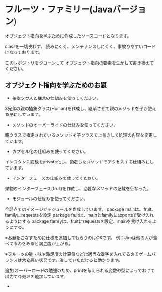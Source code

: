 # フルーツ・ファミリー(Javaバージョン)

オブジェクト指向を学ぶために作成したソースコードとなります。

classを一切使わず、
読みにくく、メンテナンスしにくく、事故りやすいコードになっております。

このレポジトリをクローンして
オブジェクト指向の要素を生かして書き換えてください。

## オブジェクト指向を学ぶためのお題

- 抽象クラスと継承の仕組みを使ってください。

3兄弟の親の抽象クラス(Human)を作成し、継承させて親のメソッドを子が使える形にしています。

- メソッドのオーバーライドの仕組みを使ってください。

親クラスで指定されているメソッドを子クラスで上書きして処理の内容を変更しています。

- カプセル化の仕組みを使ってください。

インスタンス変数をprivate化し、指定したメソッドでアクセスする仕組みにしています。

- インターフェースの仕組みを使ってください。

果物のインターフェース(fruit)を作成し、必要なメソッドの記載を行なった。

- モジュールの仕組みを使ってください。

今時点でのイメージでモジュールを作成しています。
package mainは、fruit、familyにrequestsを設定
package fruitは、mainとfamilyにexportsで受け入れるようにする
package familyは、fruitにrequestsを設定、mainを受け入れるようにする。


※お題をこなすために仕様を追加してもらうのはOKです。
例：Jiroは他の人が食べてるのをみると満足度が上がる。

※フルーツの量・味や満足度の計算値などは適当な数字を入れてるのでゲームバランスは大変悪い状況です。治していただけると助かります。

追加
オーバーロードの勉強のため、printを与えられる変数の型によってわけて出力する処理を追加しています。

-